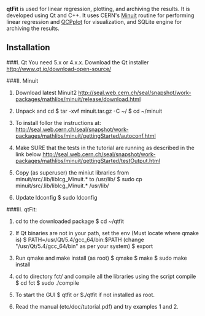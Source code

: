 **qtFit** is used for linear regression, plotting, and archiving the results. It is developed using Qt and C++. It uses CERN's [Minuit](https://seal.web.cern.ch/seal/MathLibs/Minuit2/html/) routine for performing linear regression and [QCPplot](http://www.qcustomplot.com)  for visualization, and SQLite engine for archiving the results.

## Installation

###I. Qt
    You need 5.x or 4.x.x. Download the Qt installer http://www.qt.io/download-open-source/

###II. Minuit

1. Download latest Minuit2
        http://seal.web.cern.ch/seal/snapshot/work-packages/mathlibs/minuit/release/download.html
  
2. Unpack and cd
        $ tar -xvf minuit.tar.gz -C ~/
        $ cd ~/minuit
  
3. To install follor the instructions at:
        http://seal.web.cern.ch/seal/snapshot/work-packages/mathlibs/minuit/gettingStarted/autoconf.html

4. Make SURE that the tests in the tutorial are running as described in the link below
         http://seal.web.cern.ch/seal/snapshot/work-packages/mathlibs/minuit/gettingStarted/testOutput.html

5. Copy (as superuser) the miniut libraries from minuit/src/.lib/liblcg_Minuit.* to /usr/lib/
        $ sudo cp minuit/src/.lib/liblcg_Minuit.* /usr/lib/

6. Update ldconfig
        $ sudo ldconfig


###III. qtFit:

1. cd to the downloaded package
        $ cd ~/qtfit

2. If Qt binaries are not in your path, set the env (Must locate where qmake is)
        $ PATH=/usr/Qt/5.4/gcc_64/bin:$PATH  (change "/usr/Qt/5.4/gcc_64/bin" as per your system)
		$ export

3. Run qmake and make install (as root)
		$ qmake
		$ make
		$ sudo make install

4. cd to directory fct/ and compile all the libraries using the script compile
		$ cd fct
	    $ sudo ./compile

5. To start the GUI
        $ qtfit
or
        $./qtfit if not installed as root.

6. Read the manual (etc/doc/tutorial.pdf) and try examples 1 and 2.
